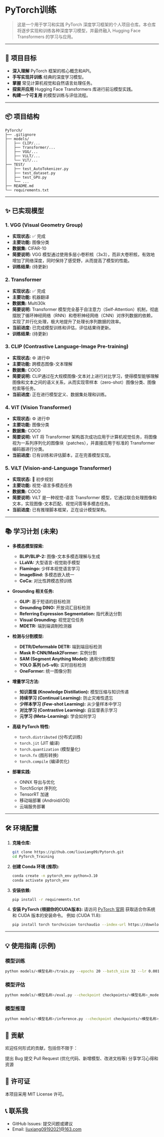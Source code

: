 # PyTorch训练

> 这是一个用于学习和实践 PyTorch 深度学习框架的个人项目仓库。本仓库将逐步实现和训练各种深度学习模型，并最终融入 Hugging Face Transformers 的学习与应用。

---

## 🚀 项目目标

* **深入理解** PyTorch 框架的核心概念和API。
* **手写实现并训练** 经典的深度学习模型。
* **掌握** 常见计算机视觉和自然语言处理任务。
* **探索并应用** Hugging Face Transformers 库进行前沿模型实践。
* **构建一个可复用** 的模型训练与评估流程。

---

## 📦 项目结构

```
PyTorch/
├── .gitignore
├── models/
│   ├── CLIP/...
│   ├── Transformer/...
│   ├── VGG/...
│   ├── ViLT/...
│   └── ViT/...
├── TEST/
│   ├── test_AutoTokenizer.py
│   ├── test_dataset.py
│   ├── test_GPU.py
│   └── ...
├── README.md
└── requirements.txt
```

---

## ✨ 已实现模型

### 1. VGG (Visual Geometry Group)

* **实现状态:** ✅ 完成
* **主要功能:** 图像分类
* **数据集:** CIFAR-10
* **简要说明:** VGG 模型通过使用多层小卷积核（3x3），而非大卷积核，有效地增加了网络深度，同时保持了感受野，从而提高了模型的性能。
* **训练结果:** (待更新)

### 2. Transformer

* **实现状态:** ✅ 完成
* **主要功能:** 机器翻译
* **数据集:** Multi30k
* **简要说明:** Transformer 模型完全基于自注意力（Self-Attention）机制，彻底摆脱了循环神经网络（RNN）和卷积神经网络（CNN）对序列数据的依赖，实现了并行化处理，极大地提升了处理长序列数据的效率。
* **当前进度:** 已完成模型训练和评估，评估结果待更新。
* **训练结果:** (待更新)

### 3. CLIP (Contrastive Language-Image Pre-training)

* **实现状态:** ⚙️ 进行中
* **主要功能:** 跨模态图像-文本理解
* **数据集:** COCO
* **简要说明:** CLIP通过在大规模图像-文本对上进行对比学习，使得模型能够理解图像和文本之间的语义关系，从而实现零样本（zero-shot）图像分类、图像检索等任务。
* **当前进度:** 正在进行模型定义、数据集处理和训练。

### 4. ViT (Vision Transformer)

* **实现状态:** ⚙️ 进行中
* **主要功能:** 图像分类
* **数据集:** COCO
* **简要说明:** ViT 将 Transformer 架构首次成功应用于计算机视觉任务，将图像视为一系列序列化的图像块（patches），并直接应用于标准的 Transformer 编码器进行分类。
* **当前进度:** 已有训练和评估脚本，正在完善模型实现。

### 5. ViLT (Vision-and-Language Transformer)

* **实现状态:** 🚧 初步规划
* **主要功能:** 视觉-语言多模态任务
* **数据集:** COCO
* **简要说明:** ViLT 是一种视觉-语言 Transformer 模型，它通过联合处理图像和文本，实现图像-文本匹配、视觉问答等多模态任务。
* **当前进度:** 已有推理脚本框架，正在设计模型架构。

---

## 📚 学习计划 (未来)

* **多模态模型探索:**
    * **BLIP/BLIP-2:** 图像-文本多模态理解与生成
    * **LLaVA:** 大型语言-视觉助手模型
    * **Flamingo:** 少样本视觉语言学习
    * **ImageBind:** 多模态嵌入统一
    * **CoCa:** 对比性跨模态预训练

* **Grounding 相关任务:**
    * **GLIP:** 基于短语的目标检测
    * **Grounding DINO:** 开放词汇目标检测
    * **Referring Expression Segmentation:** 指代表达分割
    * **Visual Grounding:** 视觉定位任务
    * **MDETR:** 端到端调制检测器

* **检测与分割模型:**
    * **DETR/Deformable DETR:** 端到端目标检测
    * **Mask R-CNN/Mask2Former:** 实例分割
    * **SAM (Segment Anything Model):** 通用分割模型
    * **YOLO 系列 (v5-v8):** 实时目标检测
    * **OneFormer:** 统一图像分割

* **增量学习方法:**
    * **知识蒸馏 (Knowledge Distillation):** 模型压缩与知识传递
    * **持续学习 (Continual Learning):** 防止灾难性遗忘
    * **少样本学习 (Few-shot Learning):** 从少量样本中学习
    * **对比学习 (Contrastive Learning):** 自监督表示学习
    * **元学习 (Meta-Learning):** 学会如何学习

* **高级 PyTorch 特性:**
    * `torch.distributed` (分布式训练)
    * `torch.jit` (JIT 编译)
    * `torch.quantization` (模型量化)
    * `torch.fx` (图形转换)
    * `torch.compile` (编译优化)

* **部署实践:**
    * ONNX 导出与优化
    * TorchScript 序列化
    * TensorRT 加速
    * 移动端部署 (Android/iOS)
    * 云端服务部署

---

## 🛠️ 环境配置

1.  **克隆仓库:**

    ```bash
    git clone https://github.com/liuxiang09/Pytorch.git
    cd PyTorch_Training
    ```
2.  **创建 Conda 环境 (推荐):**
    
    ```bash
    conda create -n pytorch_env python=3.10
    conda activate pytorch_env
    ```
3.  **安装依赖:**

    ```bash
    pip install -r requirements.txt
    ```

4.  **安装 PyTorch (根据你的CUDA版本):**
    请访问 [PyTorch 官网](https://pytorch.org/get-started/locally/) 获取适合你系统和 CUDA 版本的安装命令。
    例如 (CUDA 11.8):
    ```bash
    pip install torch torchvision torchaudio --index-url https://download.pytorch.org/whl/cu118
    ```

---

## 💡 使用指南 (示例)

### 模型训练

```bash
python models/<模型名称>/train.py --epochs 20 --batch_size 32 --lr 0.001 --device cuda
```

### 模型评估

```bash
python models/<模型名称>/eval.py --checkpoint checkpoints/<模型名称>_model.pth --batch_size 64 --device cuda
```

### 模型推理

```bash
python models/<模型名称>/inference.py --checkpoint checkpoints/<模型名称>_model.pth --input_data <输入数据路径> --output_dir <输出目录>
```

## 🤝 贡献

欢迎任何形式的贡献，包括但不限于：

提出 Bug
提交 Pull Request (优化代码、新增模型、改进文档等)
分享学习心得和资源

## 📄 许可证

本项目采用 MIT License 许可。

## 📞 联系我

- GitHub Issues: 提交问题或建议
- Email: liuxiang09192021@163.com